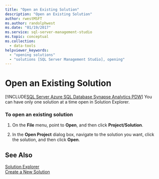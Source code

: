 ```yaml
---
title: "Open an Existing Solution"
description: "Open an Existing Solution"
author: rwestMSFT
ms.author: randolphwest
ms.date: "01/19/2017"
ms.service: sql-server-management-studio
ms.topic: conceptual
ms.collection:
  - data-tools
helpviewer_keywords:
  - "opening solutions"
  - "solutions [SQL Server Management Studio], opening"
---
```

# Open an Existing Solution
[!INCLUDE[SQL Server Azure SQL Database Synapse Analytics PDW](../includes/applies-to-version/sql-asdb-asdbmi-asa-pdw.md)]
You can have only one solution at a time open in Solution Explorer.  
  
### To open an existing solution  
  
1.  On the **File** menu, point to **Open**, and then click **Project/Solution**.  
  
2.  In the **Open Project** dialog box, navigate to the solution you want, click the solution, and then click **Open**.  
  
## See Also  
[Solution Explorer](solution-explorer.md)  
[Create a New Solution](create-a-new-solution.md)  
  

